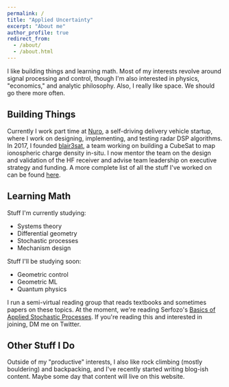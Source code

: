 ```yaml
---
permalink: /
title: "Applied Uncertainty"
excerpt: "About me"
author_profile: true
redirect_from: 
  - /about/
  - /about.html
---
```


I like building things and learning math. Most of my interests revolve around signal processing and control, though I'm also interested in physics, "economics," and analytic philosophy. Also, I really like space. We should go there more often.

## Building Things

Currently I work part time at [Nuro](https://nuro.ai/), a self-driving delivery vehicle startup, where I work on designing, implementing, and testing radar DSP algorithms. In 2017, I founded [blair3sat](https://www.blair3sat.com/), a team working on building a CubeSat to map ionospheric charge density in-situ. I now mentor the team on the design and validation of the HF receiver and advise team leadership on executive strategy and funding. A more complete list of all the stuff I've worked on can be found [here]().

## Learning Math

Stuff I'm currently studying:
 * Systems theory
 * Differential geometry
 * Stochastic processes
 * Mechanism design

Stuff I'll be studying soon:
 * Geometric control
 * Geometric ML
 * Quantum physics

I run a semi-virtual reading group that reads textbooks and sometimes papers on these topics. At the moment, we're reading Serfozo's [Basics of Applied Stochastic Processes](https://www.springer.com/gp/book/9783540893318). If you're reading this and interested in joining, DM me on Twitter.

## Other Stuff I Do

Outside of my "productive" interests, I also like rock climbing (mostly bouldering) and backpacking, and I've recently started writing blog-ish content. Maybe some day that content will live on this website.
